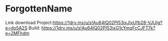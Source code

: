 # ForgottenName
 Link download 
Project:https://1drv.ms/u/s!Au64lQ02PI53ixJlxUfb28-VJUIg?e=do5A2S
Build: https://1drv.ms/u/s!Au64lQ02PI53ixG1cYmqFcCJFT7k?e=2MFhdm
